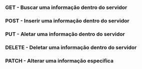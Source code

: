 ### GET - Buscar uma informação dentro do servidor
### POST - Inserir uma informação dentro do servidor
### PUT - Aletar uma informação dentro do servidor
### DELETE - Deletar uma informação dentro do servidor
### PATCH - Alterar uma informação especifica
##
